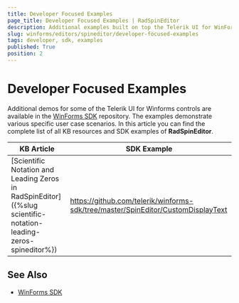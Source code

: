 ```yaml
---
title: Developer Focused Examples
page_title: Developer Focused Examples | RadSpinEditor
description: Additional examples built on top the Telerik UI for WinForms RadSpinEditor control.
slug: winforms/editors/spineditor/developer-focused-examples
tags: developer, sdk, examples
published: True
position: 2
---
```


# Developer Focused Examples

Additional demos for some of the Telerik UI for Winforms controls are available in the [WinForms SDK](https://github.com/telerik/winforms-sdk) repository. The examples demonstrate various specific user case scenarios. In this article you can find the complete list of all KB resources and SDK examples of **RadSpinEditor**.

|KB Article|SDK Example|
|------|------|
|[Scientific Notation and Leading Zeros in RadSpinEditor]({%slug scientific-notation-leading-zeros-spineditor%})|https://github.com/telerik/winforms-sdk/tree/master/SpinEditor/CustomDisplayText|

## See Also

* [WinForms SDK](https://github.com/telerik/winforms-sdk)